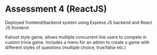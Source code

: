 # Assessment 4 (ReactJS)

Deployed frontend/backend system using Express JS backend and React JS frontend

Kahoot style game, allows multiple concurrent live users to compete in custom trivia game. Includes a menu for an admin to create a game with different styles of questions (multiple choice, true/false etc.)
